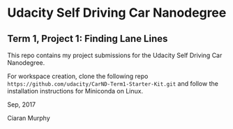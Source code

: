 # Udacity Self Driving Car Nanodegree

## Term 1, Project 1: Finding Lane Lines

This repo contains my project submissions for the Udacity Self Driving Car
Nanodegree. 

For workspace creation, clone the following repo
`https://github.com/udacity/CarND-Term1-Starter-Kit.git` and follow the
installation instructions for Miniconda on Linux.

Sep, 2017

Ciaran Murphy

